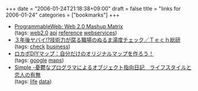 +++
date = "2006-01-24T21:18:38+09:00"
draft = false
title = "links for 2006-01-24"
categories = ["bookmarks"]
+++

<ul>
	<li>
		<div><a href="http://www.programmableweb.com/matrix">ProgrammableWeb: Web 2.0 Mashup Matrix</a></div>
		<div>(tags: <a href="http://del.icio.us/nobu666/web2.0">web2.0</a> <a href="http://del.icio.us/nobu666/api">api</a> <a href="http://del.icio.us/nobu666/reference">reference</a> <a href="http://del.icio.us/nobu666/webservices">webservices</a>)</div>
	</li>
	<li>
		<div><a href="http://rikunabi-next.yahoo.co.jp/tech/docs/ct_s03500.jsp?p=lwf006&f=rss0120">３年後ヤバイ!?技術力が腐る職場のぬるま湯度チェック／Ｔｅｃｈ総研</a></div>
		<div>(tags: <a href="http://del.icio.us/nobu666/check">check</a> <a href="http://del.icio.us/nobu666/business">business</a>)</div>
	</li>
	<li>
		<div><a href="http://www.locapoint.com/jp/diymapHome.html">ロカポDIYマップ：自分だけのオリジナルマップを作ろう！</a></div>
		<div>(tags: <a href="http://del.icio.us/nobu666/google">google</a> <a href="http://del.icio.us/nobu666/maps">maps</a>)</div>
	</li>
	<li>
		<div><a href="http://simple-u.jp/pdone.php?id=621">Simple -憂鬱なプログラマによるオブジェクト指向日記　ライフスタイルと恋人の有無</a></div>
		<div>(tags: <a href="http://del.icio.us/nobu666/life">life</a> <a href="http://del.icio.us/nobu666/data">data</a>)</div>
	</li>
</ul>
